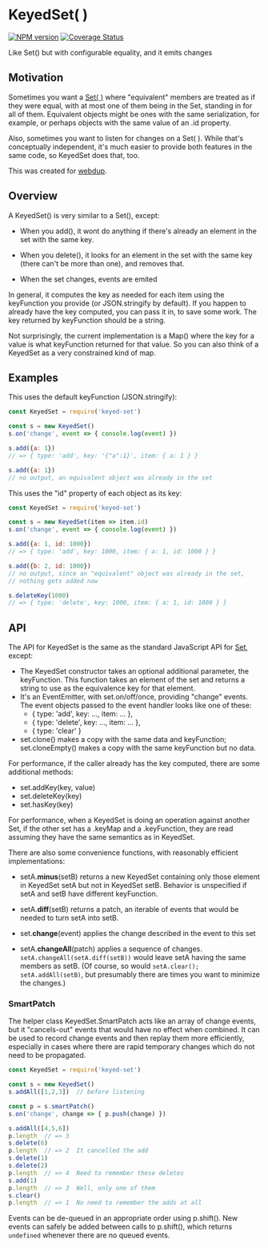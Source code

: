 # KeyedSet( )
[![NPM version][npm-image]][npm-url] [![Coverage Status](https://coveralls.io/repos/github/sandhawke/keyed-set/badge.svg?branch=master)](https://coveralls.io/github/sandhawke/keyed-set?branch=master)

Like Set() but with configurable equality, and it emits changes

## Motivation

Sometimes you want a [Set( )](https://developer.mozilla.org/en-US/docs/Web/JavaScript/Reference/Global_Objects/Set) where "equivalent" members are treated as
if they were equal, with at most one of them being in the Set,
standing in for all of them.  Equivalent objects might be ones with
the same serialization, for example, or perhaps objects with the same
value of an .id property.

Also, sometimes you want to listen for changes on a Set( ).  While
that's conceptually independent, it's much easier to provide both
features in the same code, so KeyedSet does that, too.

This was created for [webdup](https://npmjs.org/package/webdup).

## Overview

A KeyedSet() is very similar to a Set(), except:

* When you add(), it wont do anything if there's already an element in
  the set with the same key.

* When you delete(), it looks for an element in the set with the same
  key (there can't be more than one), and removes that.

* When the set changes, events are emited

In general, it computes the key as needed for each item using the
keyFunction you provide (or JSON.stringify by default).  If you happen
to already have the key computed, you can pass it in, to save some
work. The key returned by keyFunction should be a string.

Not surprisingly, the current implementation is a Map() where the key for a
value is what keyFunction returned for that value. So you can also think
of a KeyedSet as a very constrained kind of map.

## Examples

This uses the default keyFunction (JSON.stringify):

```js
const KeyedSet = require('keyed-set')

const s = new KeyedSet()
s.on('change', event => { console.log(event) })

s.add({a: 1})
// => { type: 'add', key: '{"a":1}', item: { a: 1 } }

s.add({a: 1})
// no output, an equivalent object was already in the set
```

This uses the "id" property of each object as its key:

```js
const KeyedSet = require('keyed-set')

const s = new KeyedSet(item => item.id)
s.on('change', event => { console.log(event) })

s.add({a: 1, id: 1000})
// => { type: 'add', key: 1000, item: { a: 1, id: 1000 } }

s.add({b: 2, id: 1000})
// no output, since an "equivalent" object was already in the set,
// nothing gets added now

s.deleteKey(1000)
// => { type: 'delete', key: 1000, item: { a: 1, id: 1000 } }
```

## API

The API for KeyedSet is the same as the standard JavaScript API for [Set](https://developer.mozilla.org/en-US/docs/Web/JavaScript/Reference/Global_Objects/Set), except:
* The KeyedSet constructor takes an optional additional parameter, the keyFunction. This function takes an element of the set and returns a string to use as the equivalence key for that element.
* It's an EventEmitter, with set.on/off/once, providing "change" events. The event objects passed to the event handler looks like one of these:
    * { type: 'add', key: ..., item: ... },
    * { type: 'delete', key: ..., item: ... },
    * { type: 'clear' }
* set.clone() makes a copy with the same data and keyFunction; set.cloneEmpty() makes a copy with the same keyFunction but no data.

For performance, if the caller already has the key computed, there are some additional methods:
* set.addKey(key, value)
* set.deleteKey(key)
* set.hasKey(key)

For performance, when a KeyedSet is doing an operation against another
Set, if the other set has a .keyMap and a .keyFunction, they are read
assuming they have the same semantics as in KeyedSet.

There are also some convenience functions, with reasonably efficient
implementations:

* setA.**minus**(setB) returns a new KeyedSet containing only those
  element in KeyedSet setA but not in KeyedSet setB. Behavior is
  unspecified if setA and setB have different keyFunction.

* setA.**diff**(setB) returns a patch, an iterable of events that would
  be needed to turn setA into setB.

* set.**change**(event) applies the change described in the event to
  this set

* setA.**changeAll**(patch) applies a sequence of changes.
  `setA.changeAll(setA.diff(setB))` would leave setA having the same
  members as setB.  (Of course, so would `setA.clear();
  setA.addAll(setB)`, but presumably there are times you want to
  minimize the changes.)

### SmartPatch

The helper class KeyedSet.SmartPatch acts like an array of change
events, but it "cancels-out" events that would have no effect when
combined. It can be used to record change events and then replay them
more efficiently, especially in cases where there are rapid temporary
changes which do not need to be propagated.

```js
const KeyedSet = require('keyed-set')

const s = new KeyedSet()
s.addAll([1,2,3])  // before listening

const p = s.smartPatch()
s.on('change', change => { p.push(change) })

s.addAll([4,5,6])
p.length  // => 3
s.delete(6)
p.length  // => 2  It cancelled the add
s.delete(1)
s.delete(2) 
p.length  // => 4  Need to remember these deletes
s.add(1)
p.length  // => 3  Well, only one of them
s.clear()
p.length  // => 1  No need to remember the adds at all
```

Events can be de-queued in an appropriate order using p.shift().  New
events can safely be added between calls to p.shift(), which returns
`undefined` whenever there are no queued events.

[npm-image]: https://img.shields.io/npm/v/keyed-set.svg?style=flat-square
[npm-url]: https://npmjs.org/package/keyed-set
